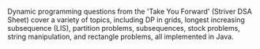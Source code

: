 Dynamic programming questions from the 'Take You Forward' (Striver DSA Sheet) cover a variety of topics, including DP in grids, longest increasing subsequence (LIS), partition problems, subsequences, stock problems, string manipulation, and rectangle problems, all implemented in Java.
